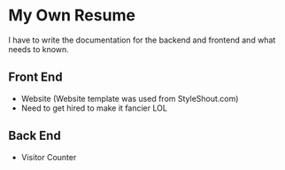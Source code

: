 # My Own Resume
I have to write the documentation for the backend and frontend and what needs to known.

## Front End
- Website (Website template was used from StyleShout.com)
- Need to get hired to make it fancier LOL
## Back End
- Visitor Counter